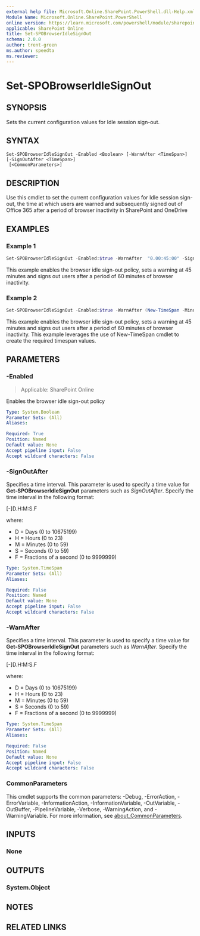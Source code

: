 ```yaml
---
external help file: Microsoft.Online.SharePoint.PowerShell.dll-Help.xml
Module Name: Microsoft.Online.SharePoint.PowerShell
online version: https://learn.microsoft.com/powershell/module/sharepoint-online/set-spobrowseridlesignout
applicable: SharePoint Online
title: Set-SPOBrowserIdleSignOut
schema: 2.0.0
author: trent-green
ms.author: speedta
ms.reviewer:
---
```


# Set-SPOBrowserIdleSignOut

## SYNOPSIS

Sets the current configuration values for Idle session sign-out.

## SYNTAX

```
Set-SPOBrowserIdleSignOut -Enabled <Boolean> [-WarnAfter <TimeSpan>] [-SignOutAfter <TimeSpan>]
 [<CommonParameters>]
```

## DESCRIPTION

Use this cmdlet to set the current configuration values for Idle session sign-out, the time at which users are warned and subsequently signed out of Office 365 after a period of browser inactivity in SharePoint and OneDrive

## EXAMPLES

### Example 1

```powershell
Set-SPOBrowserIdleSignOut -Enabled:$true -WarnAfter  "0.00:45:00" -SignOutAfter  "0.01:00:00"
```

This example enables the browser idle sign-out policy, sets a warning at 45 minutes and signs out users after a period of 60 minutes of browser inactivity.

### Example 2

```powershell
Set-SPOBrowserIdleSignOut -Enabled:$true -WarnAfter (New-TimeSpan -Minutes 45) -SignOutAfter (New-TimeSpan -Hours 1)
```

This example enables the browser idle sign-out policy, sets a warning at 45 minutes and signs out users after a period of 60 minutes of browser inactivity. This example leverages the use of New-TimeSpan cmdlet to create the required timespan values.

## PARAMETERS

### -Enabled

> Applicable: SharePoint Online

Enables the browser idle sign-out policy

```yaml
Type: System.Boolean
Parameter Sets: (All)
Aliases:

Required: True
Position: Named
Default value: None
Accept pipeline input: False
Accept wildcard characters: False
```

### -SignOutAfter

Specifies a time interval.
This parameter is used to specify a time value for **Get-SPOBrowserIdleSignOut** parameters such as *SignOutAfter*.
Specify the time interval in the following format:

\[-\]D.H:M:S.F

where:

- D = Days (0 to 10675199)
- H = Hours (0 to 23)
- M = Minutes (0 to 59)
- S = Seconds (0 to 59)
- F = Fractions of a second (0 to 9999999)

```yaml
Type: System.TimeSpan
Parameter Sets: (All)
Aliases:

Required: False
Position: Named
Default value: None
Accept pipeline input: False
Accept wildcard characters: False
```

### -WarnAfter

Specifies a time interval.
This parameter is used to specify a time value for **Get-SPOBrowserIdleSignOut** parameters such as *WarnAfter*.
Specify the time interval in the following format:

\[-\]D.H:M:S.F

where:

- D = Days (0 to 10675199)
- H = Hours (0 to 23)
- M = Minutes (0 to 59)
- S = Seconds (0 to 59)
- F = Fractions of a second (0 to 9999999)

```yaml
Type: System.TimeSpan
Parameter Sets: (All)
Aliases:

Required: False
Position: Named
Default value: None
Accept pipeline input: False
Accept wildcard characters: False
```

### CommonParameters

This cmdlet supports the common parameters: -Debug, -ErrorAction, -ErrorVariable, -InformationAction, -InformationVariable, -OutVariable, -OutBuffer, -PipelineVariable, -Verbose, -WarningAction, and -WarningVariable. For more information, see [about_CommonParameters](https://go.microsoft.com/fwlink/?LinkID=113216).

## INPUTS

### None

## OUTPUTS

### System.Object

## NOTES

## RELATED LINKS
